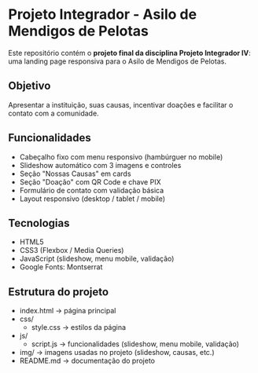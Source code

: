 
# Projeto Integrador - Asilo de Mendigos de Pelotas

Este repositório contém o **projeto final da disciplina Projeto Integrador IV**: uma landing page responsiva para o Asilo de Mendigos de Pelotas.

## Objetivo
Apresentar a instituição, suas causas, incentivar doações e facilitar o contato com a comunidade.

## Funcionalidades
- Cabeçalho fixo com menu responsivo (hambúrguer no mobile)
- Slideshow automático com 3 imagens e controles
- Seção "Nossas Causas" em cards
- Seção "Doação" com QR Code e chave PIX
- Formulário de contato com validação básica
- Layout responsivo (desktop / tablet / mobile)

## Tecnologias
- HTML5
- CSS3 (Flexbox / Media Queries)
- JavaScript (slideshow, menu mobile, validação)
- Google Fonts: Montserrat

## Estrutura do projeto
- index.html → página principal
- css/
  - style.css → estilos da página
- js/
  - script.js → funcionalidades (slideshow, menu mobile, validação)
- img/ → imagens usadas no projeto (slideshow, causas, etc.)
- README.md → documentação do projeto
  
